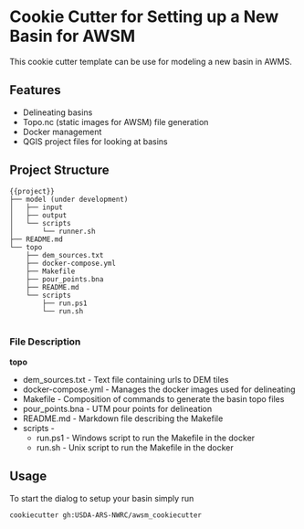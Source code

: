 # Cookie Cutter for Setting up a New Basin for AWSM

This cookie cutter template can be use for modeling a new basin in AWMS.

## Features
* Delineating basins
* Topo.nc (static images for AWSM) file generation
* Docker management
* QGIS project files for looking at basins

## Project Structure

```console
{{project}}
├── model (under development)
│   ├── input
│   ├── output
│   └── scripts
│       └── runner.sh
├── README.md
└── topo
    ├── dem_sources.txt
    ├── docker-compose.yml
    ├── Makefile
    ├── pour_points.bna
    ├── README.md
    └── scripts
        ├── run.ps1
        └── run.sh


```

### File Description

**topo**
* dem_sources.txt - Text file containing urls to DEM tiles
* docker-compose.yml - Manages the docker images used for delineating
* Makefile - Composition of commands to generate the basin topo files
* pour_points.bna - UTM pour points for delineation
* README.md - Markdown file describing the Makefile
* scripts -
    * run.ps1 - Windows script to run the Makefile in the docker
    * run.sh - Unix script to run the Makefile in the docker

## Usage
To start the dialog to setup your basin simply run

``` console
cookiecutter gh:USDA-ARS-NWRC/awsm_cookiecutter
```
